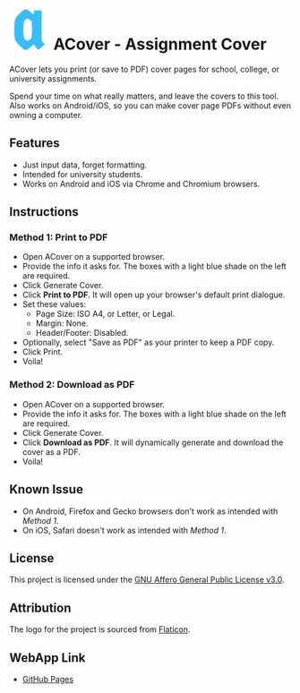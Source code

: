 # ![ACover Logo](./app/72.png) ACover - Assignment Cover

ACover lets you print (or save to PDF) cover pages for school, college, or university assignments.

Spend your time on what really matters, and leave the covers to this tool. Also works on Android/iOS, so you can make cover page PDFs without even owning a computer.

## Features
- Just input data, forget formatting.
- Intended for university students.
- Works on Android and iOS via Chrome and Chromium browsers.

## Instructions

### Method 1: Print to PDF
- Open ACover on a supported browser.
- Provide the info it asks for. The boxes with a light blue shade on the left are required.
- Click Generate Cover.
- Click **Print to PDF**. It will open up your browser's default print dialogue.
- Set these values:
    - Page Size: ISO A4, or Letter, or Legal.
    - Margin: None.
    - Header/Footer: Disabled.
- Optionally, select "Save as PDF" as your printer to keep a PDF copy.
- Click Print.
- Voila!

### Method 2: Download as PDF
- Open ACover on a supported browser.
- Provide the info it asks for. The boxes with a light blue shade on the left are required.
- Click Generate Cover.
- Click **Download as PDF**. It will dynamically generate and download the cover as a PDF.
- Voila!

## Known Issue
- On Android, Firefox and Gecko browsers don't work as intended with *Method 1*.
- On iOS, Safari doesn't work as intended with *Method 1*.

## License
This project is licensed under the [GNU Affero General Public License v3.0](https://www.gnu.org/licenses/gpl-3.0.en.html).

## Attribution
The logo for the project is sourced from [Flaticon](https://www.flaticon.com/free-icon/letter-a_14108959).

## WebApp Link
- [GitHub Pages](https://naeembolchhi.github.io/acover/)